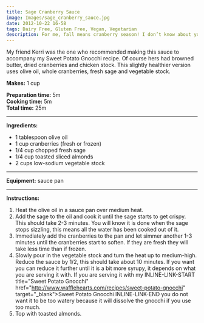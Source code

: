 ```yaml
---
title: Sage Cranberry Sauce
image: Images/sage_cranberry_sauce.jpg
date: 2012-10-22 16-58
tags: Dairy Free, Gluten Free, Vegan, Vegetarian
description: For me, fall means cranberry season! I don’t know about you but I can’t seem to get enough of these tart little gems. Check out this piquant sauce which uses whole fresh cranberries.
---
```

My friend Kerri was the one who recommended making this sauce to accompany my Sweet Potato Gnocchi recipe. Of course hers had browned butter, dried cranberries and chicken stock. This slightly healthier version uses olive oil, whole cranberries, fresh sage and vegetable stock. 

**Makes:** 1 cup 

**Preparation time:** 5m  
**Cooking time:** 5m  
**Total time:** 25m

---

**Ingredients:**

- 1 tablespoon olive oil
- 1 cup cranberries (fresh or frozen)
- 1/4 cup chopped fresh sage
- 1/4  cup toasted sliced almonds
- 2 cups low-sodium vegetable stock


---

**Equipment:** sauce pan

---

**Instructions:**

1. Heat the olive oil in a sauce pan over medium heat. 
1. Add the sage to the oil and cook it until the sage starts to get crispy. This should take 2-3 minutes. You will know it is done when the sage stops sizzling, this means all the water has been cooked out of it.
1. Immediately add the cranberries to the pan and let simmer another 1-3 minutes until the cranberries start to soften. If they are fresh they will take less time than if frozen.
1. Slowly pour in the vegetable stock and turn the heat up to medium-high. Reduce the sauce by 1/2, this should take about 10 minutes. If you want you can reduce it further until it is a bit more syrupy, it depends on what you are serving it with. If you are serving it with my INLINE-LINK-START title="Sweet Potato Gnocchi" href="http://www.wafflehearts.com/recipes/sweet-potato-gnocchi" target="_blank">Sweet Potato Gnocchi INLINE-LINK-END you do not want it to be too watery because it will dissolve the gnocchi if you use too much. 
1. Top with toasted almonds.

